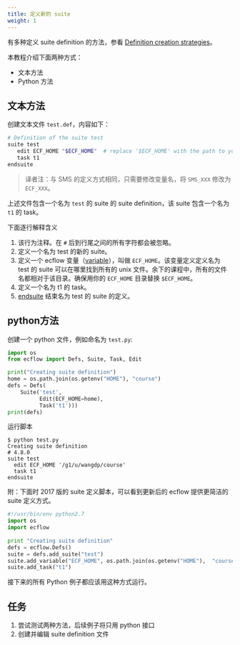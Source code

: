 ```yaml
---
title: 定义新的 suite
weight: 1
---
```


有多种定义 suite definition 的方法，参看 [Definition creation strategies](https://software.ecmwf.int/wiki/display/ECFLOW/Definition+creation+strategies#strategy)。

本教程介绍下面两种方式：

- 文本方法
- Python 方法

## 文本方法

创建文本文件 `test.def`，内容如下：

```bash
# Definition of the suite test
suite test
   edit ECF_HOME "$ECF_HOME"  # replace '$ECF_HOME' with the path to your ECF_HOME directory
   task t1
endsuite
```

> 译者注：与 SMS 的定义方式相同，只需要修改变量名，将 `SMS_XXX` 修改为 `ECF_XXX`。

上述文件包含一个名为 `test` 的 suite 的 suite definition，该 suite 包含一个名为 `t1` 的 task。

下面逐行解释含义

1. 该行为注释。在 `#` 后到行尾之间的所有字符都会被忽略。
2. 定义一个名为 test 的新的 suite。
3. 定义一个 ecflow 变量（[variable](https://software.ecmwf.int/wiki/display/ECFLOW/Glossary#term-variable)），叫做 `ECF_HOME`。该变量定义定义名为 test 的 suite 可以在哪里找到所有的 unix 文件。余下的课程中，所有的文件名都相对于该目录。确保用你的 `ECF_HOME` 目录替换 `$ECF_HOME`。
4. 定义一个名为 t1 的 task。
5. [endsuite](https://software.ecmwf.int/wiki/display/ECFLOW/Definition+file+Grammar#grammar-token-endsuite) 结束名为 test 的 suite 的定义。

## python方法

创建一个 python 文件，例如命名为 `test.py`:

```py
import os
from ecflow import Defs, Suite, Task, Edit

print("Creating suite definition")
home = os.path.join(os.getenv("HOME"), "course")
defs = Defs(
    Suite('test',
          Edit(ECF_HOME=home),
          Task('t1')))
print(defs)
```

运行脚本

```
$ python test.py 
Creating suite definition
# 4.8.0
suite test
  edit ECF_HOME '/g1/u/wangdp/course'
  task t1
endsuite
```

附：下面时 2017 版的 suite 定义脚本，可以看到更新后的 ecflow 提供更简洁的 suite 定义方式。

```py
#!/usr/bin/env python2.7
import os
import ecflow 
   
print "Creating suite definition"   
defs = ecflow.Defs()
suite = defs.add_suite("test")
suite.add_variable("ECF_HOME", os.path.join(os.getenv("HOME"),  "course"))
suite.add_task("t1")
```

接下来的所有 Python 例子都应该用这种方式运行。

## 任务

1. 尝试测试两种方法，后续例子将只用 python 接口
2. 创建并编辑 suite definition 文件

